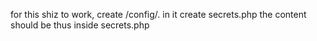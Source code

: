 for this shiz to work, create /config/. in it create secrets.php
the content should be thus inside secrets.php
<?php
$gmail_pwd = 'your gmail password';